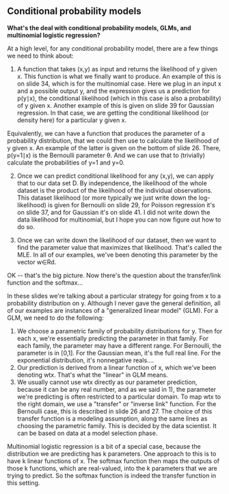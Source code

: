 ## Conditional probability models

[//]: # (Original discussion: https://piazza.com/class/ii99b8o57me5jo?cid=383)

**What's the deal with conditional probability models, GLMs, and multinomial logistic regression?**

At a high level, for any conditional probability model, there are a few things we need to think about:
1) A function that takes (x,y) as input and returns the likelihood of y given x. This function is what we finally want to produce. An example of this is on slide 34, which is for the multinomial case. Here we plug in an input x and a possible output y, and the expression gives us a prediction for p(y∣x), the conditional likelihood (which in this case is also a probability) of y given x.  Another example of this is given on slide 39 for Gaussian regression. In that case, we are getting the conditional likelihood (or density here) for a particular y given x.
 
Equivalently, we can have a function that produces the parameter of a probability distribution, that we could then use to calculate the likelihood of y given x. An example of the latter is given on the bottom of slide 26. There, p(y=1∣x) is the Bernoulli parameter θ. And we can use that to (trivially) calculate the probabilities of y=1 and y=0. 
 
2) Once we can predict conditional likelihood for any (x,y), we can apply that to our data set D. By independence, the likelihood of the whole dataset is the product of the likelihood of the individual observations. This dataset likelihood (or more typically we just write down the log-likelihood) is given for Bernoulli on slide 29, for Poisson regression it's on slide 37, and for Gaussian it's on slide 41. I did not write down the data likelihood for multinomial, but I hope you can now figure out how to do so.
 
3) Once we can write down the likelihood of our dataset, then we want to find the parameter value that maximizes that likelihood. That's called the MLE. In all of our examples, we've been denoting this parameter by the vector w∈Rd.
 
OK -- that's the big picture. Now there's the question about the transfer/link function and the softmax...
 
In these slides we're talking about a particular strategy for going from x to a probability distribution on y. Although I never gave the general definition, all of our examples are instances of a "generalized linear model" (GLM). For a GLM, we need to do the following:
1) We choose a parametric family of probability distributions for y. Then for each x, we're essentially predicting the parameter in that family. For each family, the parameter may have a different range. For Bernoulli, the parameter is in [0,1]. For the Gaussian mean, it's the full real line. For the exponential distribution, it's nonnegative reals.... 
2) Our prediction is derived from a linear function of x, which we've been denoting wtx. That's what the "linear" in GLM means. 
3) We usually cannot use wtx directly as our parameter prediction, because it can be any real number, and as we said in 1), the parameter we're predicting is often restricted to a particular domain. To map wtx to the right domain, we use a "transfer" or "inverse link" function. For the Bernoulli case, this is described in slide 26 and 27. The choice of this transfer function is a modeling assumption, along the same lines as choosing the parametric family. This is decided by the data scientist. It can be based on data at a model selection phase. 
 
Multinomial logistic regression is a bit of a special case, because the distribution we are predicting has k parameters. One approach to this is to have k linear functions of x. The softmax function then maps the outputs of those k functions, which are real-valued, into the k parameters that we are trying to predict. So the softmax function is indeed the transfer function in this setting.
